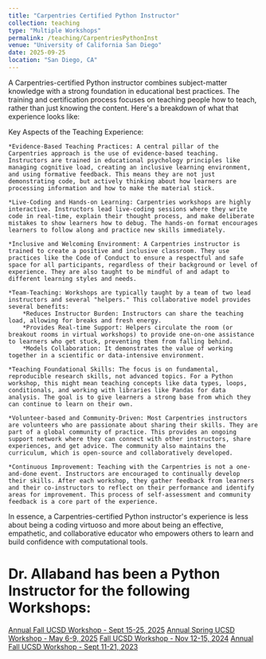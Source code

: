 ```yaml
---
title: "Carpentries Certified Python Instructor"
collection: teaching
type: "Multiple Workshops"
permalink: /teaching/CarpentriesPythonInst
venue: "University of California San Diego"
date: 2025-09-25
location: "San Diego, CA"
---
```


A Carpentries-certified Python instructor  combines subject-matter knowledge with a strong foundation in educational best practices. The training and certification process focuses on teaching people how to teach, rather than just knowing the content. Here's a breakdown of what that experience looks like:

Key Aspects of the Teaching Experience:

    *Evidence-Based Teaching Practices: A central pillar of the Carpentries approach is the use of evidence-based teaching. Instructors are trained in educational psychology principles like managing cognitive load, creating an inclusive learning environment, and using formative feedback. This means they are not just demonstrating code, but actively thinking about how learners are processing information and how to make the material stick.

    *Live-Coding and Hands-on Learning: Carpentries workshops are highly interactive. Instructors lead live-coding sessions where they write code in real-time, explain their thought process, and make deliberate mistakes to show learners how to debug. The hands-on format encourages learners to follow along and practice new skills immediately.

    *Inclusive and Welcoming Environment: A Carpentries instructor is trained to create a positive and inclusive classroom. They use practices like the Code of Conduct to ensure a respectful and safe space for all participants, regardless of their background or level of experience. They are also taught to be mindful of and adapt to different learning styles and needs.

    *Team-Teaching: Workshops are typically taught by a team of two lead instructors and several "helpers." This collaborative model provides several benefits:
    	*Reduces Instructor Burden: Instructors can share the teaching load, allowing for breaks and fresh energy.
    	*Provides Real-time Support: Helpers circulate the room (or breakout rooms in virtual workshops) to provide one-on-one assistance to learners who get stuck, preventing them from falling behind.
    	*Models Collaboration: It demonstrates the value of working together in a scientific or data-intensive environment.

    *Teaching Foundational Skills: The focus is on fundamental, reproducible research skills, not advanced topics. For a Python workshop, this might mean teaching concepts like data types, loops, conditionals, and working with libraries like Pandas for data analysis. The goal is to give learners a strong base from which they can continue to learn on their own.

    *Volunteer-based and Community-Driven: Most Carpentries instructors are volunteers who are passionate about sharing their skills. They are part of a global community of practice. This provides an ongoing support network where they can connect with other instructors, share experiences, and get advice. The community also maintains the curriculum, which is open-source and collaboratively developed.

    *Continuous Improvement: Teaching with the Carpentries is not a one-and-done event. Instructors are encouraged to continually develop their skills. After each workshop, they gather feedback from learners and their co-instructors to reflect on their performance and identify areas for improvement. This process of self-assessment and community feedback is a core part of the experience.

In essence, a Carpentries-certified Python instructor's experience is less about being a coding virtuoso and more about being an effective, empathetic, and collaborative educator who empowers others to learn and build confidence with computational tools.




Dr. Allaband has been a Python Instructor for the following Workshops:
======

[Annual Fall UCSD Workshop - Sept 15-25, 2025](https://jmjamison.github.io/2025-09-15-UC/)
[Annual Spring UCSD Workshop - May 6-9, 2025](https://kcdunn1.github.io/2025-05-06-UCSD-ONLINE/)
[Fall UCSD Workshop - Nov 12-15, 2024](https://u2ng.github.io/2024-11-12-UCSD-online/)
[Annual Fall UCSD Workshop - Sept 11-21, 2023](https://ucsdlib.github.io/2023-09-11-uc-carpentries/)

